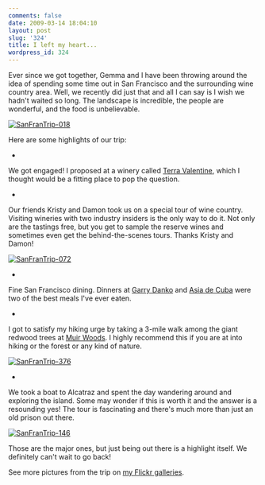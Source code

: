 ```yaml
---
comments: false
date: 2009-03-14 18:04:10
layout: post
slug: '324'
title: I left my heart...
wordpress_id: 324
---
```


Ever since we got together, Gemma and I have been throwing around the idea of spending some time out in San Francisco and the surrounding wine country area. Well, we recently did just that and all I can say is I wish we hadn't waited so long. The landscape is incredible, the people are wonderful, and the food is unbelievable.



[![SanFranTrip-018](http://farm4.static.flickr.com/3555/3350976566_d1925e251c.jpg)](http://www.flickr.com/photos/geldmacher/3350976566/)



Here are some highlights of our trip:





  * 
We got engaged! I proposed at a winery called [Terra Valentine](http://www.terravalentine.com/terravalentine/index.jsp), which I thought would be a fitting place to pop the question.



  * 
Our friends Kristy and Damon took us on a special tour of wine country. Visiting wineries with two industry insiders is the only way to do it. Not only are the tastings free, but you get to sample the reserve wines and sometimes even get the behind-the-scenes tours. Thanks Kristy and Damon!



[![SanFranTrip-072](http://farm4.static.flickr.com/3585/3350153281_5ccd3f8147.jpg)](http://www.flickr.com/photos/geldmacher/3350153281/)






  * 
Fine San Francisco dining. Dinners at [Garry Danko](www.garydanko.com) and [Asia de Cuba](http://www.chinagrillmanagement.com/adecSF/main.cfm?pp=0) were two of the best meals I've ever eaten.



  * 
I got to satisfy my hiking urge by taking a 3-mile walk among the giant redwood trees at [Muir Woods](http://www.nps.gov/muwo/). I highly recommend this if you are at into hiking or the forest or any kind of nature.



[![SanFranTrip-376](http://farm4.static.flickr.com/3473/3350162515_593f3544ee.jpg)](http://www.flickr.com/photos/geldmacher/3350162515/)






  * 
We took a boat to Alcatraz and spent the day wandering around and exploring the island. Some may wonder if this is worth it and the answer is a resounding yes! The tour is fascinating and there's much more than just an old prison out there.


[![SanFranTrip-146](http://farm4.static.flickr.com/3581/3350154023_7e37cbb974.jpg)](http://www.flickr.com/photos/geldmacher/3350154023/)






Those are the major ones, but just being out there is a highlight itself. We definitely can't wait to go back!

See more pictures from the trip on [my Flickr galleries](http://www.flickr.com/photos/geldmacher/sets/72157615197192494/).
